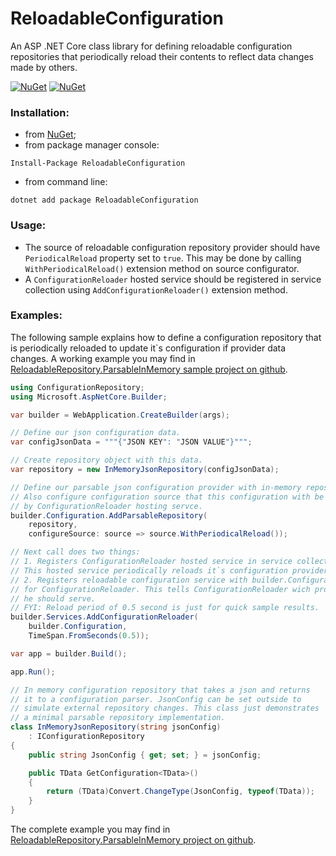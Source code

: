 # ReloadableConfiguration
An ASP .NET Core class library for defining reloadable configuration repositories that periodically reload their contents to reflect data changes made by others.

[![NuGet](https://img.shields.io/nuget/dt/ReloadableConfiguration.svg)](https://www.nuget.org/packages/ReloadableConfiguration)
[![NuGet](https://img.shields.io/nuget/vpre/ReloadableConfiguration.svg)](https://www.nuget.org/packages/ReloadableConfiguration)

### Installation:

+ from [NuGet](https://www.nuget.org/packages/ReloadableConfiguration);
+ from package manager console:
```
Install-Package ReloadableConfiguration
```    
+ from command line:
```
dotnet add package ReloadableConfiguration
```

### Usage:

- The source of reloadable configuration repository provider should have `PeriodicalReload` property set to `true`.
This may be done by calling `WithPeriodicalReload()` extension method on source configurator.
- A `ConfigurationReloader` hosted service should be registered in service collection using `AddConfigurationReloader()` extension method.

### Examples:

The following sample explains how to define a configuration repository that is periodically reloaded to update it\`s configuration if provider data changes. A working example you may find in [ReloadableRepository.ParsableInMemory sample project on github](../../samples/ReloadableRepository.ParsableInMemory).
```csharp
using ConfigurationRepository;
using Microsoft.AspNetCore.Builder;

var builder = WebApplication.CreateBuilder(args);

// Define our json configuration data.
var configJsonData = """{"JSON KEY": "JSON VALUE"}""";

// Create repository object with this data.
var repository = new InMemoryJsonRepository(configJsonData);

// Define our parsable json configuration provider with in-memory repository.
// Also configure configuration source that this configuration with be reloadable
// by ConfigurationReloader hosting servce.
builder.Configuration.AddParsableRepository(
    repository,
    configureSource: source => source.WithPeriodicalReload());

// Next call does two things:
// 1. Registers ConfigurationReloader hosted service in service collection.
// This hosted service periodically reloads it`s configuration providers.
// 2. Registers reloadable configuration service with builder.Configuration
// for ConfigurationReloader. This tells ConfigurationReloader wich providers
// he should serve.
// FYI: Reload period of 0.5 second is just for quick sample results.
builder.Services.AddConfigurationReloader(
    builder.Configuration,
    TimeSpan.FromSeconds(0.5));

var app = builder.Build();

app.Run();

// In memory configuration repository that takes a json and returns
// it to a configuration parser. JsonConfig can be set outside to
// simulate external repository changes. This class just demonstrates
// a minimal parsable repository implementation.
class InMemoryJsonRepository(string jsonConfig)
    : IConfigurationRepository
{
    public string JsonConfig { get; set; } = jsonConfig;

    public TData GetConfiguration<TData>()
    {
        return (TData)Convert.ChangeType(JsonConfig, typeof(TData));
    }
}
```
The complete example you may find in [ReloadableRepository.ParsableInMemory project on github](../../samples/ReloadableRepository.ParsableInMemory).
